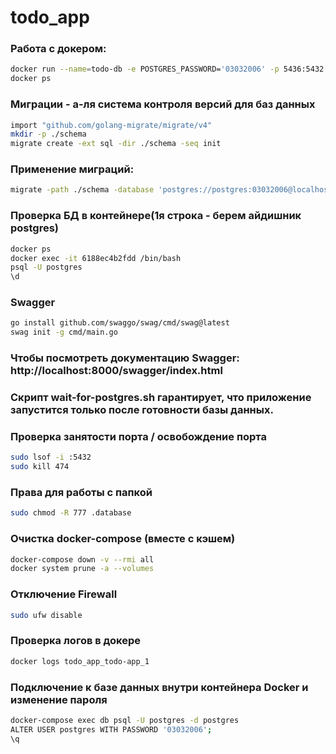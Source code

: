 # todo_app

### Работа с докером:
```bash
docker run --name=todo-db -e POSTGRES_PASSWORD='03032006' -p 5436:5432 -d --rm postgres
docker ps
```

### Миграции - а-ля система контроля версий для баз данных
```bash
import "github.com/golang-migrate/migrate/v4" 
mkdir -p ./schema
migrate create -ext sql -dir ./schema -seq init
```

### Применение миграций:
```bash
migrate -path ./schema -database 'postgres://postgres:03032006@localhost:5436/postgres?sslmode=disable' up
```

### Проверка БД в контейнере(1я строка - берем айдишник postgres)
```bash
docker ps
docker exec -it 6188ec4b2fdd /bin/bash
psql -U postgres
\d
```
### Swagger
```bash
go install github.com/swaggo/swag/cmd/swag@latest
swag init -g cmd/main.go
```
### Чтобы посмотреть документацию Swagger: http://localhost:8000/swagger/index.html

### Скрипт wait-for-postgres.sh гарантирует, что приложение запустится только после готовности базы данных.

### Проверка занятости порта / освобождение порта
```bash
sudo lsof -i :5432
sudo kill 474
```

### Права для работы с папкой
```bash
sudo chmod -R 777 .database
```

### Очистка docker-compose (вместе с кэшем)
```bash
docker-compose down -v --rmi all
docker system prune -a --volumes
```

### Отключение Firewall
```bash
sudo ufw disable
```

### Проверка логов в докере
```bash
docker logs todo_app_todo-app_1
```

### Подключение к базе данных внутри контейнера Docker и изменение пароля
```bash
docker-compose exec db psql -U postgres -d postgres
ALTER USER postgres WITH PASSWORD '03032006';
\q
```